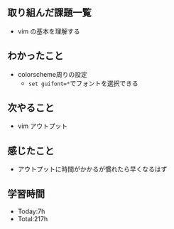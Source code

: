 ## 取り組んだ課題一覧
- vim の基本を理解する
## わかったこと
- colorscheme周りの設定
  - `set guifont=*`でフォントを選択できる
## 次やること
- vim アウトプット
## 感じたこと
- アウトプットに時間がかかるが慣れたら早くなるはず
## 学習時間
- Today:7h
- Total:217h
